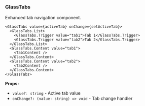 ### GlassTabs

Enhanced tab navigation component.

```tsx
<GlassTabs value={activeTab} onChange={setActiveTab}>
  <GlassTabs.List>
    <GlassTabs.Trigger value="tab1">Tab 1</GlassTabs.Trigger>
    <GlassTabs.Trigger value="tab2">Tab 2</GlassTabs.Trigger>
  </GlassTabs.List>
  <GlassTabs.Content value="tab1">
    <Tab1Content />
  </GlassTabs.Content>
  <GlassTabs.Content value="tab2">
    <Tab2Content />
  </GlassTabs.Content>
</GlassTabs>
```

**Props:**
- `value?: string` - Active tab value
- `onChange?: (value: string) => void` - Tab change handler
